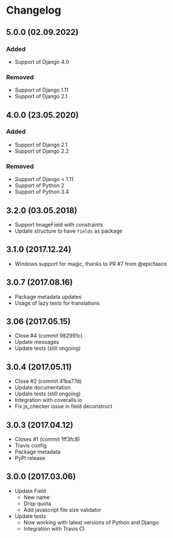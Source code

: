 # Changelog

## 5.0.0 (02.09.2022)
### Added
- Support of Django 4.0

### Removed
- Support of Django 1.11
- Support of Django 2.1

## 4.0.0 (23.05.2020)
### Added
- Support of Django 2.1
- Support of Django 2.2

### Removed
- Support of Django < 1.11
- Support of Python 2
- Support of Python 3.4

## 3.2.0 (03.05.2018)
* Support ImageField with constraints
* Update structure to have `fields` as package

## 3.1.0 (2017.12.24)
* Windows support for magic, thanks to PR #7 from @epicfaace

## 3.0.7 (2017.08.16)
* Package metadata updates
* Usage of lazy texts for translations

## 3.06 (2017.05.15)
* Close #4 (commit 982991c)
* Update messages
* Update tests (still ongoing)

## 3.0.4 (2017.05.11)
* Close #2 (commit 41ba77d)
* Update documentation
* Update tests (still ongoing)
* Integration with coveralls.io
* Fix js_checker issue in field deconstruct

## 3.0.3 (2017.04.12)
* Closes #1 (commit 1ff3fc8)
* Travis config
* Package metadata
* PyPI release

## 3.0.0 (2017.03.06)
* Update Field
  * New name
  * Drop quota
  * Add javascript file size validator
* Update tests
  * Now working with latest versions of Python and Django
  * Integration with Travis CI
